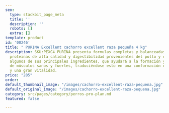 ```yaml
---
seo:
  type: stackbit_page_meta
  title: ''
  description: ''
  robots: []
  extra: []
template: product
id: '00246'
title: " PURINA Excellent cachorro excellent raza pequeña 4 kg"
description: SKU:PEXC4 PURINA presenta formulas completas y balanceadas a base de
  proteinas de alta calidad y digestibilidad provenientes del pollo y con arroz como
  algunos de sus principales ingredientes, que ayudará a la formación y desarrollo
  de músculos sanos y fuertes, traduciéndose esto en una conformación corporal ideal
  y una gran vitalidad.
price: "285"
order: 
default_thumbnail_image: "/images/cachorro-excellent-raza-pequena.jpg"
default_original_image: "/images/cachorro-excellent-raza-pequena.jpg"
category: src/pages/category/perros-pro-plan.md
featured: false

---
```

